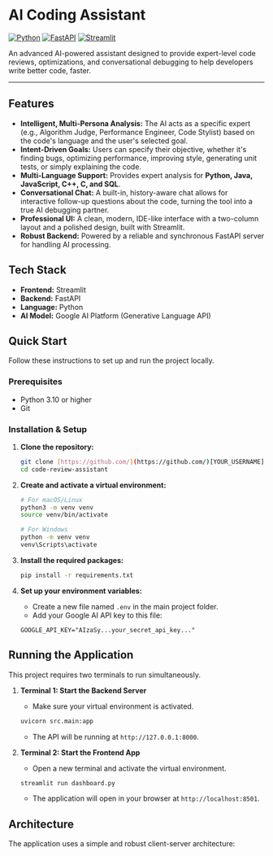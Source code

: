 # AI Coding Assistant

[![Python](https://img.shields.io/badge/Python-3.10+-blue?style=for-the-badge&logo=python)](https://www.python.org/)
[![FastAPI](https://img.shields.io/badge/FastAPI-Backend-green?style=for-the-badge&logo=fastapi)](https://fastapi.tiangolo.com/)
[![Streamlit](https://img.shields.io/badge/Streamlit-Frontend-red?style=for-the-badge&logo=streamlit)](https://streamlit.io/)

An advanced AI-powered assistant designed to provide expert-level code reviews, optimizations, and conversational debugging to help developers write better code, faster.

---

##  Features

* **Intelligent, Multi-Persona Analysis:** The AI acts as a specific expert (e.g., Algorithm Judge, Performance Engineer, Code Stylist) based on the code's language and the user's selected goal.
* **Intent-Driven Goals:** Users can specify their objective, whether it's finding bugs, optimizing performance, improving style, generating unit tests, or simply explaining the code.
* **Multi-Language Support:** Provides expert analysis for **Python, Java, JavaScript, C++, C, and SQL**.
* **Conversational Chat:** A built-in, history-aware chat allows for interactive follow-up questions about the code, turning the tool into a true AI debugging partner.
* **Professional UI:** A clean, modern, IDE-like interface with a two-column layout and a polished design, built with Streamlit.
* **Robust Backend:** Powered by a reliable and synchronous FastAPI server for handling AI processing.

## Tech Stack

* **Frontend:** Streamlit
* **Backend:** FastAPI
* **Language:** Python
* **AI Model:** Google AI Platform (Generative Language API)

## Quick Start

Follow these instructions to set up and run the project locally.

### Prerequisites

* Python 3.10 or higher
* Git

### Installation & Setup

1.  **Clone the repository:**
    ```bash
    git clone [https://github.com/](https://github.com/)[YOUR_USERNAME]/[YOUR_REPOSITORY_NAME].git
    cd code-review-assistant
    ```

2.  **Create and activate a virtual environment:**
    ```bash
    # For macOS/Linux
    python3 -m venv venv
    source venv/bin/activate

    # For Windows
    python -m venv venv
    venv\Scripts\activate
    ```

3.  **Install the required packages:**
    ```bash
    pip install -r requirements.txt
    ```

4.  **Set up your environment variables:**
    * Create a new file named `.env` in the main project folder.
    * Add your Google AI API key to this file:
    ```
    GOOGLE_API_KEY="AIzaSy...your_secret_api_key..."
    ```

## Running the Application

This project requires two terminals to run simultaneously.

1.  **Terminal 1: Start the Backend Server**
    * Make sure your virtual environment is activated.
    ```bash
    uvicorn src.main:app
    ```
    * The API will be running at `http://127.0.0.1:8000`.

2.  **Terminal 2: Start the Frontend App**
    * Open a new terminal and activate the virtual environment.
    ```bash
    streamlit run dashboard.py
    ```
    * The application will open in your browser at `http://localhost:8501`.

## Architecture

The application uses a simple and robust client-server architecture:
